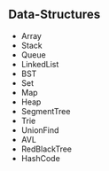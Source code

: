 ## Data-Structures

- Array
- Stack
- Queue
- LinkedList
- BST
- Set
- Map
- Heap
- SegmentTree
- Trie
- UnionFind
- AVL
- RedBlackTree
- HashCode
